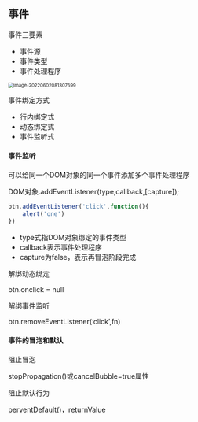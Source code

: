 ## 事件

事件三要素

* 事件源
* 事件类型
* 事件处理程序

<img src="C:/Users/oDlim/AppData/Roaming/Typora/typora-user-images/image-20220602081307699.png" alt="image-20220602081307699" style="zoom:67%;" />

事件绑定方式

* 行内绑定式
* 动态绑定式
* 事件监听式

#### 事件监听

可以给同一个DOM对象的同一个事件添加多个事件处理程序

DOM对象.addEventListener(type,callback,[capture]);

~~~ js
btn.addEventListener('click',function(){
    alert('one')
})
~~~

* type式指DOM对象绑定的事件类型
* callback表示事件处理程序
* capture为false，表示再冒泡阶段完成

解绑动态绑定

btn.onclick = null

解绑事件监听

btn.removeEventLIstener(‘click’,fn)

#### 事件的冒泡和默认

阻止冒泡

stopPropagation()或cancelBubble=true属性

阻止默认行为

perventDefault()，returnValue